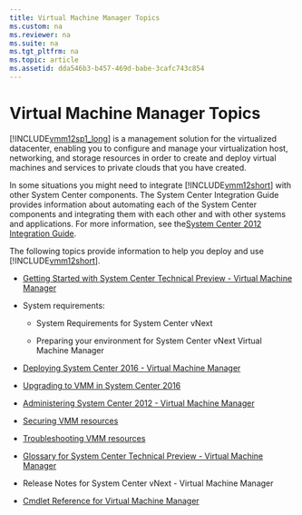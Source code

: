 ```yaml
---
title: Virtual Machine Manager Topics
ms.custom: na
ms.reviewer: na
ms.suite: na
ms.tgt_pltfrm: na
ms.topic: article
ms.assetid: dda546b3-b457-469d-babe-3cafc743c854
---
```

# Virtual Machine Manager Topics
[!INCLUDE[vmm12sp1_long](../Token/vmm12sp1_long_md.md)] is a management solution for the virtualized datacenter, enabling you to configure and manage your virtualization host, networking, and storage resources in order to create and deploy virtual machines and services to private clouds that you have created.

In some situations you might need to integrate [!INCLUDE[vmm12short](../Token/vmm12short_md.md)] with other System Center components. The System Center Integration Guide provides information about automating each of the System Center components and integrating them with each other and with other systems and applications. For more information, see the[System Center 2012 Integration Guide](http://social.technet.microsoft.com/wiki/contents/articles/13188.system-center-2012-integration-guide.aspx).

The following topics provide information to help you deploy and use [!INCLUDE[vmm12short](../Token/vmm12short_md.md)].

-   [Getting Started with System Center Technical Preview - Virtual Machine Manager](../Topic/Getting-Started-with-System-Center-Technical-Preview---Virtual-Machine-Manager.md)

-   System requirements:

    -   System Requirements for System Center vNext

    -   Preparing your environment for System Center vNext Virtual Machine Manager

-   [Deploying System Center 2016 - Virtual Machine Manager](../Topic/Deploying-System-Center-2016---Virtual-Machine-Manager.md)

-   [Upgrading to VMM in System Center 2016](../Topic/Upgrading-to-VMM-in-System-Center-2016.md)

-   [Administering System Center 2012 - Virtual Machine Manager](../Topic/Administering-System-Center-2012---Virtual-Machine-Manager.md)

-   [Securing VMM resources](../Topic/Securing-VMM-resources.md)

-   [Troubleshooting VMM resources](../Topic/Troubleshooting-VMM-resources.md)

-   [Glossary for System Center Technical Preview - Virtual Machine Manager](../Topic/Glossary-for-System-Center-Technical-Preview---Virtual-Machine-Manager.md)

-   Release Notes for System Center vNext \- Virtual Machine Manager

-   [Cmdlet Reference for Virtual Machine Manager](http://technet.microsoft.com/library/jj654428.aspx)

